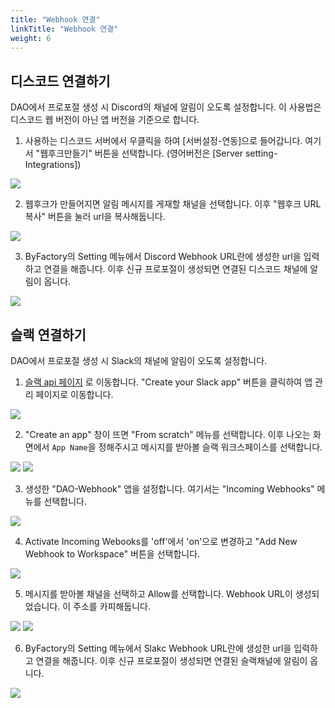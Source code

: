 ```yaml
---
title: "Webhook 연결"
linkTitle: "Webhook 연결"
weight: 6
---
```


## 디스코드 연결하기

DAO에서 프로포절 생성 시 Discord의 채널에 알림이 오도록 설정합니다. 이 사용법은 디스코드 웹 버전이 아닌 앱 버전을 기준으로 합니다.

1. 사용하는 디스코드 서버에서 우클릭을 하여 [서버설정-연동]으로 들어갑니다. 여기서 "웹후크만들기" 버튼을 선택합니다. (영어버전은 [Server setting-Integrations])

![](/docs/images/discord00.png)

2. 웹후크가 만들어지면 알림 메시지를 게재할 채널을 선택합니다. 이후 "웹후크 URL 복사" 버튼을 눌러 url을 복사해둡니다.

![](/docs/images/discord01.png)

3. ByFactory의 Setting 메뉴에서 Discord Webhook URL란에 생성한 url을 입력하고 연결을 해줍니다. 이후 신규 프로포절이 생성되면 연결된 디스코드 채널에 알림이 옵니다.

![](/docs/images/discord02.png)

## 슬랙 연결하기

DAO에서 프로포절 생성 시 Slack의 채널에 알림이 오도록 설정합니다.

1. [슬랙 api 페이지](https://api.slack.com/messaging/webhooks) 로 이동합니다. "Create your Slack app" 버튼을 클릭하여 앱 관리 페이지로 이동합니다.

![](/docs/images/slack00.png)

2. "Create an app" 창이 뜨면 "From scratch" 메뉴를 선택합니다. 이후 나오는 화면에서 `App Name`을 정해주시고 메시지를 받아볼 슬랙 워크스페이스를 선택합니다.

![](/docs/images/slack01.png)
![](/docs/images/slack02.png)

3. 생성한 "DAO-Webhook" 앱을 설정합니다. 여기서는 "Incoming Webhooks" 메뉴를 선택합니다.

![](/docs/images/slcak03.png)

4. Activate Incoming Webooks를 'off'에서 'on'으로 변경하고 "Add New Webhook to Workspace" 버튼을 선택합니다.

![](/docs/images/slack04.png)

5. 메시지를 받아볼 채널을 선택하고 Allow를 선택합니다. Webhook URL이 생성되었습니다. 이 주소를 카피해둡니다.

![](/docs/images/slack05.png)
![](/docs/images/slack06.png)

6. ByFactory의 Setting 메뉴에서 Slakc Webhook URL란에 생성한 url을 입력하고 연결을 해줍니다. 이후 신규 프로포절이 생성되면 연결된 슬랙채널에 알림이 옵니다.

![](/docs/images/slack07.png)